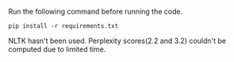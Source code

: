 Run the following command before running the code.

```pip install -r requirements.txt```

NLTK hasn't been used. Perplexity scores(2.2 and 3.2) couldn't be computed due to limited time.
